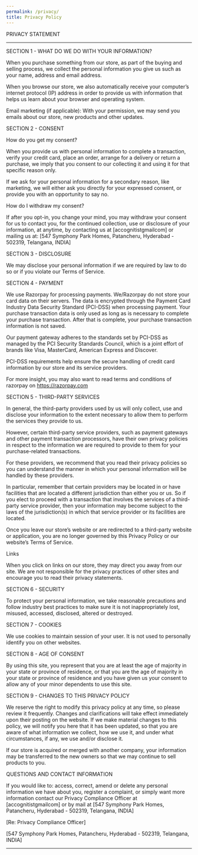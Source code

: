 ```yaml
---
permalink: /privacy/
title: Privacy Policy
---
```


PRIVACY STATEMENT



----



SECTION 1 - WHAT DO WE DO WITH YOUR INFORMATION?



When you purchase something from our store, as part of the buying and selling process, we collect the personal information you give us such as your name, address and email address.

When you browse our store, we also automatically receive your computer’s internet protocol (IP) address in order to provide us with information that helps us learn about your browser and operating system.

Email marketing (if applicable): With your permission, we may send you emails about our store, new products and other updates.



SECTION 2 - CONSENT



How do you get my consent?

When you provide us with personal information to complete a transaction, verify your credit card, place an order, arrange for a delivery or return a purchase, we imply that you consent to our collecting it and using it for that specific reason only.

If we ask for your personal information for a secondary reason, like marketing, we will either ask you directly for your expressed consent, or provide you with an opportunity to say no.



How do I withdraw my consent?

If after you opt-in, you change your mind, you may withdraw your consent for us to contact you, for the continued collection, use or disclosure of your information, at anytime, by contacting us at [ac<dot>cognitist<at>gmail<dot>com] or mailing us at: [547 Symphony Park Homes, Patancheru, Hyderabad - 502319, Telangana, INDIA]


SECTION 3 - DISCLOSURE



We may disclose your personal information if we are required by law to do so or if you violate our Terms of Service.



SECTION 4 - PAYMENT

We use Razorpay for processing payments. We/Razorpay do not store your card data on their servers. The data is encrypted through the Payment Card Industry Data Security Standard (PCI-DSS) when processing payment. Your purchase transaction data is only used as long as is necessary to complete your purchase transaction. After that is complete, your purchase transaction information is not saved.

Our payment gateway adheres to the standards set by PCI-DSS as managed by the PCI Security Standards Council, which is a joint effort of brands like Visa, MasterCard, American Express and Discover.

PCI-DSS requirements help ensure the secure handling of credit card information by our store and its service providers.

For more insight, you may also want to read terms and conditions of razorpay on https://razorpay.com



SECTION 5 - THIRD-PARTY SERVICES



In general, the third-party providers used by us will only collect, use and disclose your information to the extent necessary to allow them to perform the services they provide to us.

However, certain third-party service providers, such as payment gateways and other payment transaction processors, have their own privacy policies in respect to the information we are required to provide to them for your purchase-related transactions.

For these providers, we recommend that you read their privacy policies so you can understand the manner in which your personal information will be handled by these providers.

In particular, remember that certain providers may be located in or have facilities that are located a different jurisdiction than either you or us. So if you elect to proceed with a transaction that involves the services of a third-party service provider, then your information may become subject to the laws of the jurisdiction(s) in which that service provider or its facilities are located.

Once you leave our store’s website or are redirected to a third-party website or application, you are no longer governed by this Privacy Policy or our website’s Terms of Service. 

Links

When you click on links on our store, they may direct you away from our site. We are not responsible for the privacy practices of other sites and encourage you to read their privacy statements.

SECTION 6 - SECURITY



To protect your personal information, we take reasonable precautions and follow industry best practices to make sure it is not inappropriately lost, misused, accessed, disclosed, altered or destroyed.


SECTION 7 - COOKIES

We use cookies to maintain session of your user. It is not used to personally identify you on other websites.



SECTION 8 - AGE OF CONSENT



 By using this site, you represent that you are at least the age of majority in your state or province of residence, or that you are the age of majority in your state or province of residence and you have given us your consent to allow any of your minor dependents to use this site.



SECTION 9 - CHANGES TO THIS PRIVACY POLICY



We reserve the right to modify this privacy policy at any time, so please review it frequently. Changes and clarifications will take effect immediately upon their posting on the website. If we make material changes to this policy, we will notify you here that it has been updated, so that you are aware of what information we collect, how we use it, and under what circumstances, if any, we use and/or disclose it.

If our store is acquired or merged with another company, your information may be transferred to the new owners so that we may continue to sell products to you.



QUESTIONS AND CONTACT INFORMATION



If you would like to: access, correct, amend or delete any personal information we have about you, register a complaint, or simply want more information contact our Privacy Compliance Officer at [ac<dot>cognitist<at>gmail<dot>com] or by mail at [547 Symphony Park Homes, Patancheru, Hyderabad - 502319, Telangana, INDIA]

[Re: Privacy Compliance Officer]

[547 Symphony Park Homes, Patancheru, Hyderabad - 502319, Telangana, INDIA]

----




